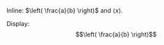 Inline: $\left( \frac{a}{b} \right)$ and $\left\langle x \right\rangle$.

Display:
$$\left( \frac{a}{b} \right)$$

